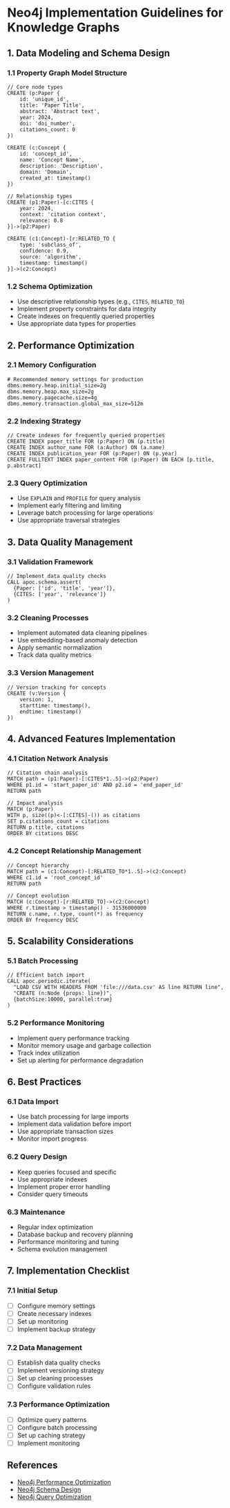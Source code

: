 # Neo4j Implementation Guidelines for Knowledge Graphs

## 1. Data Modeling and Schema Design

### 1.1 Property Graph Model Structure
```cypher
// Core node types
CREATE (p:Paper {
    id: 'unique_id',
    title: 'Paper Title',
    abstract: 'Abstract text',
    year: 2024,
    doi: 'doi_number',
    citations_count: 0
})

CREATE (c:Concept {
    id: 'concept_id',
    name: 'Concept Name',
    description: 'Description',
    domain: 'Domain',
    created_at: timestamp()
})

// Relationship types
CREATE (p1:Paper)-[c:CITES {
    year: 2024,
    context: 'citation context',
    relevance: 0.8
}]->(p2:Paper)

CREATE (c1:Concept)-[r:RELATED_TO {
    type: 'subclass_of',
    confidence: 0.9,
    source: 'algorithm',
    timestamp: timestamp()
}]->(c2:Concept)
```

### 1.2 Schema Optimization
- Use descriptive relationship types (e.g., `CITES`, `RELATED_TO`)
- Implement property constraints for data integrity
- Create indexes on frequently queried properties
- Use appropriate data types for properties

## 2. Performance Optimization

### 2.1 Memory Configuration
```properties
# Recommended memory settings for production
dbms.memory.heap.initial_size=2g
dbms.memory.heap.max_size=2g
dbms.memory.pagecache.size=4g
dbms.memory.transaction.global_max_size=512m
```

### 2.2 Indexing Strategy
```cypher
// Create indexes for frequently queried properties
CREATE INDEX paper_title FOR (p:Paper) ON (p.title)
CREATE INDEX author_name FOR (a:Author) ON (a.name)
CREATE INDEX publication_year FOR (p:Paper) ON (p.year)
CREATE FULLTEXT INDEX paper_content FOR (p:Paper) ON EACH [p.title, p.abstract]
```

### 2.3 Query Optimization
- Use `EXPLAIN` and `PROFILE` for query analysis
- Implement early filtering and limiting
- Leverage batch processing for large operations
- Use appropriate traversal strategies

## 3. Data Quality Management

### 3.1 Validation Framework
```cypher
// Implement data quality checks
CALL apoc.schema.assert(
  {Paper: ['id', 'title', 'year']},
  {CITES: ['year', 'relevance']}
)
```

### 3.2 Cleaning Processes
- Implement automated data cleaning pipelines
- Use embedding-based anomaly detection
- Apply semantic normalization
- Track data quality metrics

### 3.3 Version Management
```cypher
// Version tracking for concepts
CREATE (v:Version {
    version: 1,
    starttime: timestamp(),
    endtime: timestamp()
})
```

## 4. Advanced Features Implementation

### 4.1 Citation Network Analysis
```cypher
// Citation chain analysis
MATCH path = (p1:Paper)-[:CITES*1..5]->(p2:Paper)
WHERE p1.id = 'start_paper_id' AND p2.id = 'end_paper_id'
RETURN path

// Impact analysis
MATCH (p:Paper)
WITH p, size((p)<-[:CITES]-()) as citations
SET p.citations_count = citations
RETURN p.title, citations
ORDER BY citations DESC
```

### 4.2 Concept Relationship Management
```cypher
// Concept hierarchy
MATCH path = (c1:Concept)-[:RELATED_TO*1..5]->(c2:Concept)
WHERE c1.id = 'root_concept_id'
RETURN path

// Concept evolution
MATCH (c:Concept)-[r:RELATED_TO]->(c2:Concept)
WHERE r.timestamp > timestamp() - 31536000000
RETURN c.name, r.type, count(*) as frequency
ORDER BY frequency DESC
```

## 5. Scalability Considerations

### 5.1 Batch Processing
```cypher
// Efficient batch import
CALL apoc.periodic.iterate(
  "LOAD CSV WITH HEADERS FROM 'file:///data.csv' AS line RETURN line",
  "CREATE (n:Node {props: line})",
  {batchSize:10000, parallel:true}
)
```

### 5.2 Performance Monitoring
- Implement query performance tracking
- Monitor memory usage and garbage collection
- Track index utilization
- Set up alerting for performance degradation

## 6. Best Practices

### 6.1 Data Import
- Use batch processing for large imports
- Implement data validation before import
- Use appropriate transaction sizes
- Monitor import progress

### 6.2 Query Design
- Keep queries focused and specific
- Use appropriate indexes
- Implement proper error handling
- Consider query timeouts

### 6.3 Maintenance
- Regular index optimization
- Database backup and recovery planning
- Performance monitoring and tuning
- Schema evolution management

## 7. Implementation Checklist

### 7.1 Initial Setup
- [ ] Configure memory settings
- [ ] Create necessary indexes
- [ ] Set up monitoring
- [ ] Implement backup strategy

### 7.2 Data Management
- [ ] Establish data quality checks
- [ ] Implement versioning strategy
- [ ] Set up cleaning processes
- [ ] Configure validation rules

### 7.3 Performance Optimization
- [ ] Optimize query patterns
- [ ] Configure batch processing
- [ ] Set up caching strategy
- [ ] Implement monitoring

## References
- [Neo4j Performance Optimization](https://neo4j.com/docs/operations-manual/current/performance/)
- [Neo4j Schema Design](https://neo4j.com/docs/getting-started/data-modeling/)
- [Neo4j Query Optimization](https://neo4j.com/docs/cypher-manual/current/planning-and-tuning/query-tuning/) 